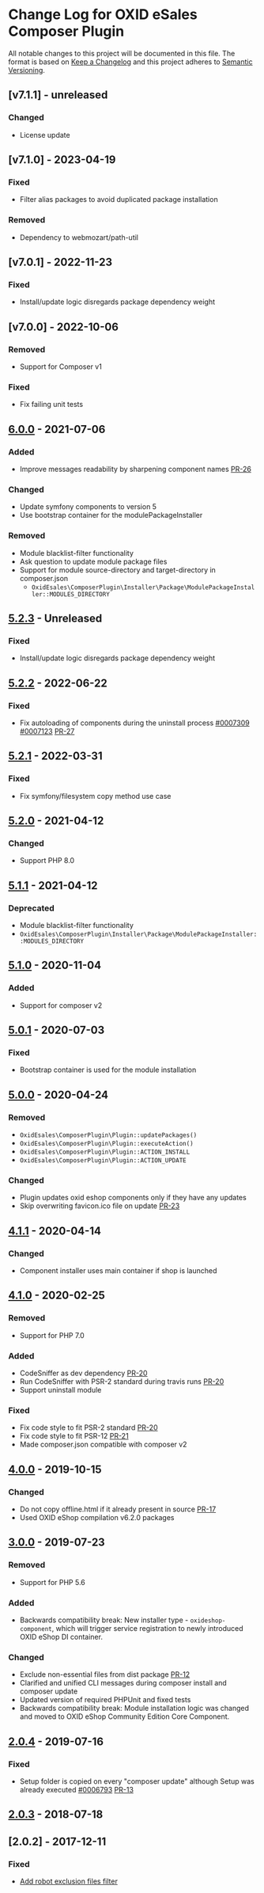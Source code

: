 # Change Log for OXID eSales Composer Plugin

All notable changes to this project will be documented in this file.
The format is based on [Keep a Changelog](http://keepachangelog.com/)
and this project adheres to [Semantic Versioning](http://semver.org/).

## [v7.1.1] - unreleased

### Changed
- License update

## [v7.1.0] - 2023-04-19

### Fixed
- Filter alias packages to avoid duplicated package installation

### Removed
- Dependency to webmozart/path-util

## [v7.0.1] - 2022-11-23

### Fixed
- Install/update logic disregards package dependency weight

## [v7.0.0] - 2022-10-06

### Removed
- Support for Composer v1

### Fixed
- Fix failing unit tests

## [6.0.0] - 2021-07-06

### Added
- Improve messages readability by sharpening component names [PR-26](https://github.com/OXID-eSales/oxideshop_composer_plugin/pull/26)

### Changed
- Update symfony components to version 5
- Use bootstrap container for the modulePackageInstaller

### Removed
- Module blacklist-filter functionality
- Ask question to update module package files
- Support for module source-directory and target-directory in composer.json
    - `OxidEsales\ComposerPlugin\Installer\Package\ModulePackageInstaller::MODULES_DIRECTORY`
   
## [5.2.3] - Unreleased

### Fixed
- Install/update logic disregards package dependency weight

## [5.2.2] - 2022-06-22

### Fixed
- Fix autoloading of components during the uninstall process
  [#0007309](https://bugs.oxid-esales.com/view.php?id=7309)
  [#0007123](https://bugs.oxid-esales.com/view.php?id=7123)
  [PR-27](https://github.com/OXID-eSales/oxideshop_composer_plugin/pull/27)

## [5.2.1] - 2022-03-31

### Fixed
- Fix symfony/filesystem copy method use case

## [5.2.0] - 2021-04-12

### Changed
- Support PHP 8.0

## [5.1.1] - 2021-04-12

### Deprecated
- Module blacklist-filter functionality
- `OxidEsales\ComposerPlugin\Installer\Package\ModulePackageInstaller::MODULES_DIRECTORY`

## [5.1.0] - 2020-11-04

### Added
- Support for composer v2

## [5.0.1] - 2020-07-03

### Fixed
- Bootstrap container is used for the module installation

## [5.0.0] - 2020-04-24

### Removed
- `OxidEsales\ComposerPlugin\Plugin::updatePackages()`
- `OxidEsales\ComposerPlugin\Plugin::executeAction()`
- `OxidEsales\ComposerPlugin\Plugin::ACTION_INSTALL`
- `OxidEsales\ComposerPlugin\Plugin::ACTION_UPDATE`

### Changed
- Plugin updates oxid eshop components only if they have any updates
- Skip overwriting favicon.ico file on update [PR-23](https://github.com/OXID-eSales/oxideshop_composer_plugin/pull/23)

## [4.1.1] - 2020-04-14

### Changed
- Component installer uses main container if shop is launched

## [4.1.0] - 2020-02-25

### Removed
- Support for PHP 7.0

### Added
- CodeSniffer as dev dependency [PR-20](https://github.com/OXID-eSales/oxideshop_composer_plugin/pull/20)
- Run CodeSniffer with PSR-2 standard during travis runs [PR-20](https://github.com/OXID-eSales/oxideshop_composer_plugin/pull/20)
- Support uninstall module

### Fixed
- Fix code style to fit PSR-2 standard [PR-20](https://github.com/OXID-eSales/oxideshop_composer_plugin/pull/20)
- Fix code style to fit PSR-12 [PR-21](https://github.com/OXID-eSales/oxideshop_composer_plugin/pull/21)
- Made composer.json compatible with composer v2

## [4.0.0] - 2019-10-15

### Changed
- Do not copy offline.html if it already present in source [PR-17](https://github.com/OXID-eSales/oxideshop_composer_plugin/pull/17)
- Used OXID eShop compilation v6.2.0 packages

## [3.0.0] - 2019-07-23

### Removed
- Support for PHP 5.6

### Added
- Backwards compatibility break: New installer type - `oxideshop-component`, which will trigger service registration to newly introduced OXID eShop DI container.

### Changed
- Exclude non-essential files from dist package [PR-12](https://github.com/OXID-eSales/oxideshop_composer_plugin/pull/12)
- Clarified and unified CLI messages during composer install and composer update
- Updated version of required PHPUnit and fixed tests
- Backwards compatibility break: Module installation logic was changed and moved to OXID eShop Community Edition Core Component.

## [2.0.4] - 2019-07-16

### Fixed
-  Setup folder is copied on every "composer update" although Setup was already executed [#0006793](https://bugs.oxid-esales.com/view.php?id=6793) [PR-13](https://github.com/OXID-eSales/oxideshop_composer_plugin/pull/13)

## [2.0.3] - 2018-07-18

## [2.0.2] - 2017-12-11

### Fixed
- [Add robot exclusion files filter](https://bugs.oxid-esales.com/view.php?id=6703)

[7.1.0]: https://github.com/OXID-eSales/oxideshop_composer_plugin/compare/v7.0.1...v7.1.0
[7.0.1]: https://github.com/OXID-eSales/oxideshop_composer_plugin/compare/v7.0.0...v7.0.1
[7.0.0]: https://github.com/OXID-eSales/oxideshop_composer_plugin/compare/v6.0.0...v7.0.0
[6.0.0]: https://github.com/OXID-eSales/oxideshop_composer_plugin/compare/v5.2.2...v6.0.0
[5.2.3]: https://github.com/OXID-eSales/oxideshop_composer_plugin/compare/v5.2.2...b-6.5.x
[5.2.2]: https://github.com/OXID-eSales/oxideshop_composer_plugin/compare/v5.2.1...v5.2.2
[5.2.1]: https://github.com/OXID-eSales/oxideshop_composer_plugin/compare/v5.2.0...v5.2.1
[5.2.0]: https://github.com/OXID-eSales/oxideshop_composer_plugin/compare/v5.1.1...v5.2.0
[5.1.1]: https://github.com/OXID-eSales/oxideshop_composer_plugin/compare/v5.1.0...v5.1.1
[5.1.0]: https://github.com/OXID-eSales/oxideshop_composer_plugin/compare/v5.0.1...v5.1.0
[5.0.1]: https://github.com/OXID-eSales/oxideshop_composer_plugin/compare/v5.0.0...v5.0.1
[5.0.0]: https://github.com/OXID-eSales/oxideshop_composer_plugin/compare/v4.1.1...v5.0.0
[4.1.1]: https://github.com/OXID-eSales/oxideshop_composer_plugin/compare/v4.1.0...v4.1.1
[4.1.0]: https://github.com/OXID-eSales/oxideshop_composer_plugin/compare/v4.0.0...v4.1.0
[4.0.0]: https://github.com/OXID-eSales/oxideshop_composer_plugin/compare/v3.0.0...v4.0.0
[3.0.0]: https://github.com/OXID-eSales/oxideshop_composer_plugin/compare/v2.0.4...v3.0.0
[2.0.4]: https://github.com/OXID-eSales/oxideshop_composer_plugin/compare/v2.0.3...v2.0.4
[2.0.3]: https://github.com/OXID-eSales/oxideshop_composer_plugin/compare/v2.0.2...v2.0.3
